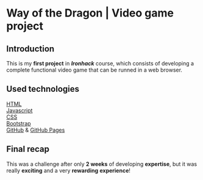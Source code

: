 # Way of the Dragon | Video game project

## Introduction

This is my **first project** in ***Ironhack*** course, which consists of developing a complete functional video game that can be runned in a web browser.


## Used technologies
[HTML](https://en.wikipedia.org/wiki/HTML) <br>
[Javascript](https://en.wikipedia.org/wiki/JavaScript) <br>
[CSS](https://en.wikipedia.org/wiki/CSS) <br>
[Bootstrap](https://getbootstrap.com/) <br>
[GitHub](https://en.wikipedia.org/wiki/GitHub) & [GitHub Pages](https://pages.github.com/)


## Final recap

This was a challenge after only **2 weeks** of developing **expertise**, but it was really **exciting** and a very **rewarding** **experience**! 
